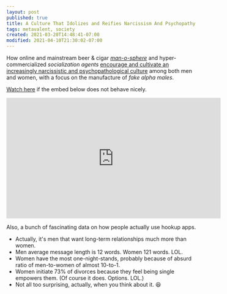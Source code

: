 ```yaml
---
layout: post
published: true
title: A Culture That Idolizes and Reifies Narcissism And Psychopathy
tags: metavalent, society
created: 2021-03-20T14:48:41-07:00
modified: 2021-04-10T21:30:02-07:00
---
```


How online and mainstream beer & cigar *[man-o-sphere](https://metavalent.com/2021/03/19/13-53-00.html)* and hyper-commercialized *socialization agents* [encourage and cultivate an increasingly narcissistic and psychopathological culture](https://youtu.be/RhRS3Ziv8xg?t=10m20s) among both men and women, with a focus on the manufacture of *fake alpha males*.

[Watch here](https://youtu.be/RhRS3Ziv8xg?t=10m20s) if the embed below does not behave nicely. 

<div class="embed-container"><iframe width="560" height="315" src="https://www.youtube.com/embed/RhRS3Ziv8xg?start=10m20s" title="YouTube video player" frameborder="0" allow="accelerometer; autoplay; clipboard-write; encrypted-media; gyroscope; picture-in-picture" allowfullscreen></iframe></div>

Also, a bunch of fascinating data on how people actually use hookup apps.

* Actually, it's men that want long-term relationships much more than women.
* Men average message length is 12 words. Women 121 words. LOL.
* Women have the most one-night-stands, probably because of absurd ratio of men-to-women of almost 10-to-1.
* Women initiate 73% of divorces because they feel being single empowers them. (Of course it does. Options. LOL.) 
* Not all too surprising, actually, when you think about it. :satisfied:

